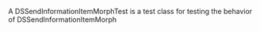 A DSSendInformationItemMorphTest is a test class for testing the behavior of DSSendInformationItemMorph